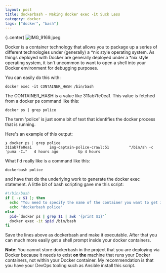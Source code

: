 ```yaml
---
layout: post
title: dockerbash - Making docker exec -it Suck Less
category: docker
tags: ["docker", "bash"]
---
```

{:.center}
![IMG_9169.jpeg](/blog/assets/IMG_9169.jpeg)

Docker is a container technology that allows you to package up a series of different technologies under (generally) a *nix style operating system.  As things deployed with Docker are generally deployed under a *nix style operating system, it isn't uncommon to want to open a shell into your Docker environment for debugging purposes.

You can easily do this with:

    docker exec -it CONTAINER_HASH /bin/bash
        
The CONTAINER_HASH is a value like 311ab7fe0ea1.  This value is fetched from a docker ps command like this:

    docker ps | grep police

The term 'police' is just some bit of text that identifies the docker process that is running. 

Here's an example of this output:

    ❯ docker ps | grep police
    311ab7fe0ea1        img-captain-police-crawl:51         "/bin/sh -c 'puma -C…"   4 hours ago         Up 4 hours

What I'd really like is a command like this:

    dockerbash police

and have that do the underlying work to generate the docker exec statement.  A little bit of bash scripting gave me this script:

```bash
#!/bin/bash
if [ -z $1 ]; then
  echo "You need to specify the name of the container you want to get into like:"
  echo "dockerbash police"
else
  pid=`docker ps | grep $1 | awk '{print $1}'`
  docker exec -it $pid /bin/bash
fi
```

Save the lines above as dockerbash and make it executable.  After that you can much more easily get a shell prompt inside your docker containers.

**Note**: You cannot store dockerbash in the project that you are deploying via Docker because it needs to exist **on the** machine that runs your Docker containers, not within your Docker container.  My recommendation is that you have your DevOps tooling such as Ansible install this script.